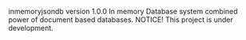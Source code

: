 inmemoryjsondb 
version 1.0.0
In memory Database system combined power of document based databases.
 NOTICE! This project is under development.
